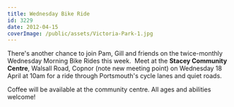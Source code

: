 ```yaml
---
title: Wednesday Bike Ride
id: 3229
date: 2012-04-15
coverImage: /public/assets/Victoria-Park-1.jpg
---
```


There's another chance to join Pam, Gill and friends on the twice-monthly Wednesday Morning Bike Rides this week.  Meet at the **Stacey Community Centre**, Walsall Road, Copnor (note new meeting point) on Wednesday 18 April at 10am for a ride through Portsmouth's cycle lanes and quiet roads. 

Coffee will be available at the community centre. All ages and abilities welcome!
